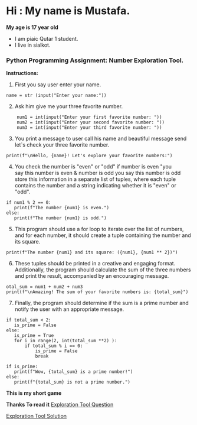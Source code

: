 # Hi : My name is Mustafa.
__My age is 17 year old__
* I am piaic Qutar 1 student.  
* I live in sialkot.
### Python Programming Assignment: Number Exploration Tool.
**Instructions:**
 
 1.  First you say user enter your name. 
``` 
name = str (input("Enter your name:"))
```
 2. Ask him give me your three favorite number. 
``` 
    num1 = int(input("Enter your first favorite number: "))
    num2 = int(input("Enter your second favorite number: "))
    num3 = int(input("Enter your third favorite number: "))
``` 

 3. You print a message to user call his name and beautiful message  send let`s check your three favorite number.
 ```
 print(f"\nHello, {name}! Let's explore your favorite numbers:")
 ```
 4. You check the number is "even" or "odd" if number is even "you   
 say this number is even &  number is odd you say this number is odd 
 store this information in a separate list of tuples, where each tuple contains the number and a string indicating whether it is "even" or "odd".
 ```
 if num1 % 2 == 0:
    print(f"The number {num1} is even.")
else:
    print(f"The number {num1} is odd.")
```
 5.  This program should use a for loop to iterate over the list of numbers, and for each number, it should create a tuple containing the number and its square.
 ```
 print(f"The number {num1} and its square: ({num1}, {num1 ** 2})")
 ```
 6. These tuples should be printed in a creative and engaging format. Additionally, the program should calculate the sum of the three numbers and print the result, accompanied by an encouraging message.
 ```
 otal_sum = num1 + num2 + num3
print(f"\nAmazing! The sum of your favorite numbers is: {total_sum}")
```

 7.  Finally, the program should determine if the sum is a prime number and notify the user with an appropriate message.
 ```
 if total_sum < 2:
    is_prime = False
else:
    is_prime = True
    for i in range(2, int(total_sum **2) ):
        if total_sum % i == 0:
            is_prime = False
            break

if is_prime:
    print(f"Wow, {total_sum} is a prime number!")
else:
    print(f"{total_sum} is not a prime number.")
```

__This is my short game__

__Thanks To read it__
[Exploration Tool Question ](https://github.com/JahanzaibTayyab/Batch-62/blob/main/python-learning/assignments/Number_Exploration_Tool.md)

[Exploration Tool Solution](https://github.com/Mustafaadeel1/My-Assignment/blob/main/game.py)


